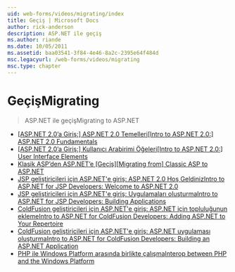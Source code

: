 ```yaml
---
uid: web-forms/videos/migrating/index
title: Geçiş | Microsoft Docs
author: rick-anderson
description: ASP.NET ile geçiş
ms.author: riande
ms.date: 10/05/2011
ms.assetid: baa03541-3f84-4e46-8a2c-2395e64f484d
msc.legacyurl: /web-forms/videos/migrating
msc.type: chapter
---
```

<a name="migrating"></a><span data-ttu-id="23e97-103">Geçiş</span><span class="sxs-lookup"><span data-stu-id="23e97-103">Migrating</span></span>
====================
> <span data-ttu-id="23e97-104">ASP.NET ile geçiş</span><span class="sxs-lookup"><span data-stu-id="23e97-104">Migrating to ASP.NET</span></span>


- <span data-ttu-id="23e97-105">[[ASP.NET 2.0’a Giriş:] ASP.NET 2.0 Temelleri](intro-to-aspnet-20-aspnet-20-fundamentals.md)</span><span class="sxs-lookup"><span data-stu-id="23e97-105">[[Intro to ASP.NET 2.0:] ASP.NET 2.0 Fundamentals](intro-to-aspnet-20-aspnet-20-fundamentals.md)</span></span>
- <span data-ttu-id="23e97-106">[[ASP.NET 2.0’a Giriş:] Kullanıcı Arabirimi Öğeleri](intro-to-aspnet-20-user-interface-elements.md)</span><span class="sxs-lookup"><span data-stu-id="23e97-106">[[Intro to ASP.NET 2.0:] User Interface Elements](intro-to-aspnet-20-user-interface-elements.md)</span></span>
- <span data-ttu-id="23e97-107">[Klasik ASP’den ASP.NET’e [Geçiş]](migrating-from-classic-asp-to-aspnet.md)</span><span class="sxs-lookup"><span data-stu-id="23e97-107">[[Migrating from] Classic ASP to ASP.NET](migrating-from-classic-asp-to-aspnet.md)</span></span>
- [<span data-ttu-id="23e97-108">JSP geliştiricileri için ASP.NET'e giriş: ASP.NET 2.0 Hoş Geldiniz</span><span class="sxs-lookup"><span data-stu-id="23e97-108">Intro to ASP.NET for JSP Developers: Welcome to ASP.NET 2.0</span></span>](intro-to-aspnet-for-jsp-developers-welcome-to-aspnet-20.md)
- [<span data-ttu-id="23e97-109">JSP geliştiricileri için ASP.NET'e giriş: Uygulamaları oluşturma</span><span class="sxs-lookup"><span data-stu-id="23e97-109">Intro to ASP.NET for JSP Developers: Building Applications</span></span>](intro-to-aspnet-for-jsp-developers-building-applications.md)
- [<span data-ttu-id="23e97-110">ColdFusion geliştiricileri için ASP.NET'e giriş: ASP.NET için topluluğunun ekleme</span><span class="sxs-lookup"><span data-stu-id="23e97-110">Intro to ASP.NET for ColdFusion Developers: Adding ASP.NET to Your Repertoire</span></span>](intro-to-aspnet-for-coldfusion-developers-adding-aspnet-to-your-repertoire.md)
- [<span data-ttu-id="23e97-111">ColdFusion geliştiricileri için ASP.NET'e giriş: ASP.NET uygulaması oluşturma</span><span class="sxs-lookup"><span data-stu-id="23e97-111">Intro to ASP.NET for ColdFusion Developers: Building an ASP.NET Application</span></span>](introduction-to-aspnet-for-coldfusion-developers-building-an-aspnet-application.md)
- [<span data-ttu-id="23e97-112">PHP ile Windows Platform arasında birlikte çalışma</span><span class="sxs-lookup"><span data-stu-id="23e97-112">Interop between PHP and the Windows Platform</span></span>](interop-between-php-and-the-windows-platform.md)
